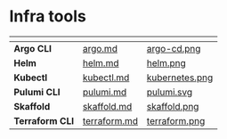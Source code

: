 # Infra tools

<table data-card-size="large" data-view="cards">
   <thead>
      <tr>
         <th></th>
         <th data-hidden data-card-target data-type="content-ref"></th>
         <th data-hidden data-card-cover data-type="files"></th>
      </tr>
   </thead>
   <tbody>
      <tr>
         <td><strong>Argo CLI</strong></td>
         <td><a href="argo.md">argo.md</a></td>
         <td><a href="../../../.gitbook/assets/argo-cd.png">argo-cd.png</a></td>
      </tr>
      <tr>
         <td><strong>Helm</strong></td>
         <td><a href="helm.md">helm.md</a></td>
         <td><a href="../../../.gitbook/assets/helm.png">helm.png</a></td>
      </tr>
      <tr>
         <td><strong>Kubectl</strong></td>
         <td><a href="kubectl.md">kubectl.md</a></td>
         <td><a href="../../../.gitbook/assets/kubernetes.png">kubernetes.png</a></td>
      </tr>
      <tr>
         <td><strong>Pulumi CLI</strong></td>
         <td><a href="pulumi.md">pulumi.md</a></td>
         <td><a href="../../../.gitbook/assets/pulumi.svg">pulumi.svg</a></td>
      </tr>
      <tr>
         <td><strong>Skaffold</strong></td>
         <td><a href="skaffold.md">skaffold.md</a></td>
         <td><a href="../../../.gitbook/assets/skaffold.png">skaffold.png</a></td>
      </tr>
      <tr>
         <td><strong>Terraform CLI</strong></td>
         <td><a href="terraform.md">terraform.md</a></td>
         <td><a href="../../../.gitbook/assets/terraform.png">terraform.png</a></td>
      </tr>
   </tbody>
</table>